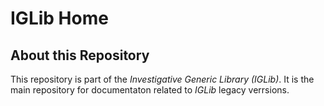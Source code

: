 # IGLib Home

## About this Repository

This repository is part of the *Investigative Generic Library (IGLib)*. It is the main repository for documentaton related to *IGLib* legacy verrsions.
